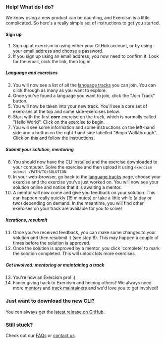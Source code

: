 ### Help! What do I do?

We know using a new product can be daunting, and Exercism is a little complicated. So here's a really simple set of instructions to get you started.  

#### Sign up  
1. Sign up at exercism.io using either your GitHub account, or by using your email address and choose a password.
2. If you sign up using an email address, you now need to confirm it. Look for the email, click the link, then log in.

##### Language and exercises  
3. You will now see a list of all the [language tracks](/tracks) you can join. You can click through as many as you want to explore.
4. Once you've found a language you want to join, click the "Join Track" button.
5. You will now be taken into your new track. You'll see a core set of exercises at the top and some side-exercises below.
6. Start with the first **core** exercise on the track, which is normally called "Hello World". Click on the exercise to begin.
7. You will see some information and some instructions on the left-hand side and a button on the right-hand side labelled "Begin Walkthrough". Click on this and follow the instructions.

##### Submit your solution, mentoring  
8. You should now have the CLI installed and the exercise downloaded to your computer. Solve the exercise and then upload it using `exercism submit /PATH/TO/SOLUTION`
9. In your web-browser, go back to the [language tracks](/tracks) page, choose your exercise and the exercise you've just worked on. You will now see your solution online and notice that it is awaiting a mentor.
10. A mentor will now come and give you feedback on your solution. This can happen really quickly (15 minutes) or take a little while (a day or two) depending on demand. In the meantime, you will find other exercises on your track are available for you to solve!

##### Iterations, resubmit 
11. Once you've received feedback, you can make some changes to your solution and then resubmit it (see step 8). This may happen a couple of times before the solution is approved. 
12. Once the solution is approved by a mentor, you click 'complete' to mark the solution completed. This will unlock lots more exercises.

##### Get involved: mentoring or maintaining a track    
13. You're now an Exercism pro! :)
14. Fancy giving back to Exercism and helping others? We always need more [mentors](http://mentoring.exercism.io) and [track maintainers](/become-a-maintainer) and we'd love you to get involved!

### Just want to download the new CLI?

You can always get the [latest release on GitHub](http://github.com/exercism/cli/releases/latest).

### Still stuck?

Check out our [FAQs](/faqs) or [contact us](/contact).
